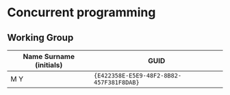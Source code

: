 # Concurrent programming

## Working Group

| Name Surname (initials) | GUID                                     |
| ----------------------- | ---------------------------------------- |
| M Y                     | `{E422358E-E5E9-48F2-8B82-457F381F8DAB}` |
